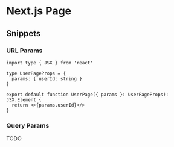 # Next.js Page

## Snippets

### URL Params

```tsx
import type { JSX } from 'react'

type UserPageProps = {
  params: { userId: string }
}

export default function UserPage({ params }: UserPageProps): JSX.Element {
  return <>{params.userId}</>
}
```

### Query Params

<!--
https://nextjs.org/docs/app/api-reference/functions/use-search-params
-->

TODO
